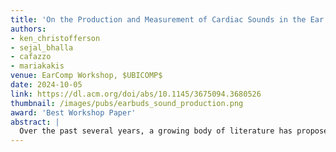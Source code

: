 ```yaml
---
title: 'On the Production and Measurement of Cardiac Sounds in the Ear Canal'
authors: 
- ken_christofferson
- sejal_bhalla
- cafazzo
- mariakakis
venue: EarComp Workshop, $UBICOMP$
date: 2024-10-05
link: https://dl.acm.org/doi/abs/10.1145/3675094.3680526
thumbnail: /images/pubs/earbuds_sound_production.png
award: 'Best Workshop Paper'
abstract: |
  Over the past several years, a growing body of literature has proposed systems that use earable-based acoustic sensing to assess cardiac function. These works have offered various explanations of how in-ear cardiac audio is produced. Most claim that the sounds are caused by compressive waves that travel directly from the chest, while others claim that the sounds are caused by the pulse wave producing arterial expansion near the ear canal. Although these explanations are not mutually exclusive, the lack of consensus raises questions about the working principles and possibilities in this growing research area. We present a series of experiments using a multimodal dataset of cardiac signals to test various hypotheses related to the production of heart sounds in the ear canal. Our results suggest that in-ear cardiac audio contains components produced by both compressive waves and pulse waves.
---
```


